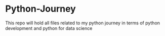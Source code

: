 # Python-Journey
This repo will hold all files related to my python journey in terms of python development and python for data science

